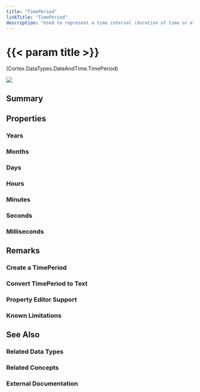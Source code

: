 ```yaml
---
title: "TimePeriod"
linkTitle: "TimePeriod"
description: "Used to represent a time interval (duration of time or elapsed time) that is measured as a positive or negative number of years, months, days, hours, minutes, seconds, and milliseconds.."
---
```


# {{< param title >}}

<p class="namespace">(Cortex.DataTypes.DateAndTime.TimePeriod)</p>

<img src="/images/work-in-progress.jpg">

## Summary

## Properties

### Years

### Months

### Days

### Hours

### Minutes

### Seconds

### Milliseconds

## Remarks

### Create a TimePeriod

### Convert TimePeriod to Text

### Property Editor Support

### Known Limitations

## See Also

### Related Data Types

### Related Concepts

### External Documentation
